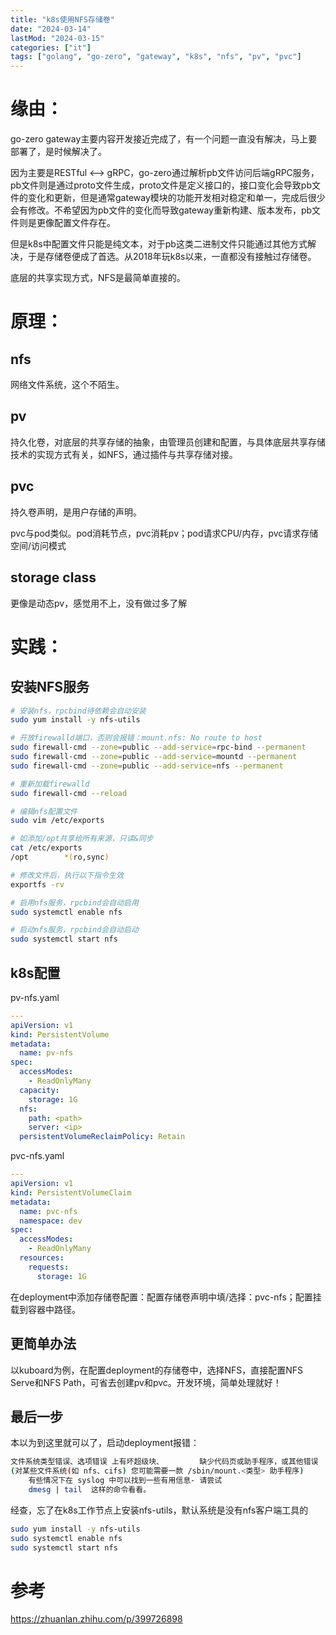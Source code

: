 ```yaml
---
title: "k8s使用NFS存储卷"
date: "2024-03-14"
lastMod: "2024-03-15"
categories: ["it"]
tags: ["golang", "go-zero", "gateway", "k8s", "nfs", "pv", "pvc"]
---
```


# 缘由：
go-zero gateway主要内容开发接近完成了，有一个问题一直没有解决，马上要部署了，是时候解决了。

因为主要是RESTful <--> gRPC，go-zero通过解析pb文件访问后端gRPC服务，pb文件则是通过proto文件生成，proto文件是定义接口的，接口变化会导致pb文件的变化和更新，但是通常gateway模块的功能开发相对稳定和单一，完成后很少会有修改。不希望因为pb文件的变化而导致gateway重新构建、版本发布，pb文件则是更像配置文件存在。

但是k8s中配置文件只能是纯文本，对于pb这类二进制文件只能通过其他方式解决，于是存储卷便成了首选。从2018年玩k8s以来，一直都没有接触过存储卷。

底层的共享实现方式，NFS是最简单直接的。

# 原理：
## nfs

网络文件系统，这个不陌生。

## pv

持久化卷，对底层的共享存储的抽象，由管理员创建和配置，与具体底层共享存储技术的实现方式有关，如NFS，通过插件与共享存储对接。

## pvc

持久卷声明，是用户存储的声明。

pvc与pod类似。pod消耗节点，pvc消耗pv；pod请求CPU/内存，pvc请求存储空间/访问模式

## storage class

更像是动态pv，感觉用不上，没有做过多了解

# 实践：
## 安装NFS服务
```bash
# 安装nfs，rpcbind待依赖会自动安装
sudo yum install -y nfs-utils

# 开放firewalld端口，否则会报错：mount.nfs: No route to host
sudo firewall-cmd --zone=public --add-service=rpc-bind --permanent
sudo firewall-cmd --zone=public --add-service=mountd --permanent
sudo firewall-cmd --zone=public --add-service=nfs --permanent

# 重新加载firewalld
sudo firewall-cmd --reload

# 编辑nfs配置文件
sudo vim /etc/exports

# 如添加/opt共享给所有来源，只读&同步
cat /etc/exports
/opt        *(ro,sync)

# 修改文件后，执行以下指令生效
exportfs -rv

# 启用nfs服务，rpcbind会自动启用
sudo systemctl enable nfs

# 启动nfs服务，rpcbind会自动启动
sudo systemctl start nfs
```

## k8s配置
pv-nfs.yaml
```yaml
---
apiVersion: v1
kind: PersistentVolume
metadata:
  name: pv-nfs
spec:
  accessModes:
    - ReadOnlyMany
  capacity:
    storage: 1G
  nfs:
    path: <path>
    server: <ip>
  persistentVolumeReclaimPolicy: Retain

```

pvc-nfs.yaml

```yaml
---
apiVersion: v1
kind: PersistentVolumeClaim
metadata:
  name: pvc-nfs
  namespace: dev
spec:
  accessModes:
    - ReadOnlyMany
  resources:
    requests:
      storage: 1G

```

在deployment中添加存储卷配置：配置存储卷声明中填/选择：pvc-nfs；配置挂载到容器中路径。

## 更简单办法

以kuboard为例，在配置deployment的存储卷中，选择NFS，直接配置NFS Serve和NFS Path，可省去创建pv和pvc。开发环境，简单处理就好！

## 最后一步

本以为到这里就可以了，启动deployment报错：

```bash
文件系统类型错误、选项错误 上有坏超级块、        缺少代码页或助手程序，或其他错误
(对某些文件系统(如 nfs、cifs) 您可能需要一款 /sbin/mount.<类型> 助手程序)
    有些情况下在 syslog 中可以找到一些有用信息- 请尝试
    dmesg | tail  这样的命令看看。
```

经查，忘了在k8s工作节点上安装nfs-utils，默认系统是没有nfs客户端工具的

```bash
sudo yum install -y nfs-utils
sudo systemctl enable nfs
sudo systemctl start nfs
```

# 参考

https://zhuanlan.zhihu.com/p/399726898

